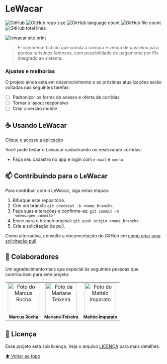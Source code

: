 # LeWacar

![GitHub](https://img.shields.io/github/license/lmartinhao/rails-lewacar?style=for-the-badge)
![GitHub repo size](https://img.shields.io/github/repo-size/lmartinhao/rails-lewacar?style=for-the-badge)
![GitHub language count](https://img.shields.io/github/languages/count/lmartinhao/rails-lewacar?style=for-the-badge)
![GitHub file count](https://img.shields.io/github/directory-file-count/lmartinhao/rails-lewacar?style=for-the-badge)
![GitHub total lines](https://img.shields.io/tokei/lines/github/lmartinhao/rails-lewacar?style=for-the-badge)

<img src="https://i.ibb.co/DGZByMF/Captura-de-Tela-2022-12-13-a-s-19-50-41.png" alt="lewacar site print">

> E-commerce fictício que simula a compra e venda de passeios para pontos turísticos famosos, com possibilidade de pagamento por Pix integrado ao sistema.

### Ajustes e melhorias

O projeto ainda está em desenvolvimento e as próximas atualizações serão voltadas nas seguintes tarefas:

- [ ] Padronizar os forms de acesso e oferta de corridas
- [ ] Tornar o layout responsivo
- [ ] Criar a versão mobile

## ☕ Usando LeWacar

[Clique e acesse a aplicação](https://lewacar.herokuapp.com/)

Você pode testar o Lewacar cadastrando ou reservando corridas:
* Faça seu cadastro no app e login com `e-mail` e `senha`

## 📫 Contribuindo para o LeWacar
Para contribuir com o LeWacar, siga estas etapas:

1. Bifurque este repositório.
2. Crie um branch: `git checkout -b <nome_branch>`.
3. Faça suas alterações e confirme-as: `git commit -m '<mensagem_commit>'`
4. Envie para o branch original: `git push origin <nome_branch>`
5. Crie a solicitação de pull.

Como alternativa, consulte a documentação do GitHub em [como criar uma solicitação pull](https://help.github.com/en/github/collaborating-with-issues-and-pull-requests/creating-a-pull-request).

## 🤝 Colaboradores

Um agradecimento mais que especial às seguintes pessoas que contribuíram para este projeto:

<table>
  <tr>
    <td align="center">
      <a href="#">
        <img src="https://avatars3.githubusercontent.com/u/24305?v=4" width="100px;" alt="Foto do Marcus Rocha"/><br>
        <sub>
          <b>Marcus Rocha</b>
        </sub>
      </a>
    </td>
    <td align="center">
      <a href="#">
        <img src="https://avatars3.githubusercontent.com/u/115430754?v=4" width="100px;" alt="Foto da Mariane Teixeira"/><br>
        <sub>
          <b>Mariane Teixeira</b>
        </sub>
      </a>
    </td>
    <td align="center">
      <a href="#">
        <img src="https://avatars3.githubusercontent.com/u/56048820?v=4" width="100px;" alt="Foto do Mattéo Imparato"/><br>
        <sub>
          <b>Mattéo Imparato</b>
        </sub>
      </a>
    </td>
  </tr>
</table>

## 📝 Licença

Esse projeto está sob licença. Veja o arquivo [LICENÇA](LICENSE.md) para mais detalhes.

[⬆ Voltar ao topo](#lewacar)<br>
